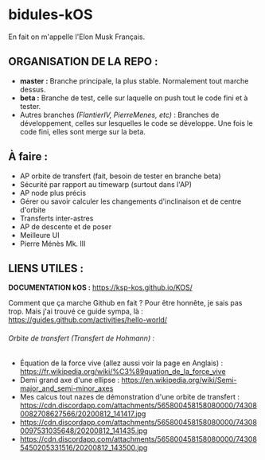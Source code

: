 # bidules-kOS
En fait on m'appelle l'Elon Musk Français.

## ORGANISATION DE LA REPO :
- **master :** Branche principale, la plus stable. Normalement tout marche dessus.
- **beta :** Branche de test, celle sur laquelle on push tout le code fini et à tester.
- Autres branches *(FlantierIV, PierreMenes, etc)* : Branches de développement, celles sur lesquelles le code se développe. Une fois le code fini, elles sont merge sur la beta.

## À faire :
- AP orbite de transfert (fait, besoin de tester en branche beta)
- Sécurité par rapport au timewarp (surtout dans l'AP)
- AP node plus précis
- Gérer ou savoir calculer les changements d'inclinaison et de centre d'orbite
- Transferts inter-astres
- AP de descente et de poser
- Meilleure UI
- Pierre Ménès Mk. III

## LIENS UTILES :

**DOCUMENTATION kOS :** https://ksp-kos.github.io/KOS/

Comment que ça marche Github en fait ? Pour être honnête, je sais pas trop. Mais j'ai trouvé ce guide sympa, là : https://guides.github.com/activities/hello-world/

###### Orbite de transfert (Transfert de Hohmann) :

- Équation de la force vive (allez aussi voir la page en Anglais) : https://fr.wikipedia.org/wiki/%C3%89quation_de_la_force_vive
- Demi grand axe d'une ellipse : https://en.wikipedia.org/wiki/Semi-major_and_semi-minor_axes
- Mes calcus tout nazes de démonstration d'une orbite de transfert : https://cdn.discordapp.com/attachments/565800458158080000/743080082708627566/20200812_141417.jpg
- https://cdn.discordapp.com/attachments/565800458158080000/743080097531035648/20200812_141435.jpg
- https://cdn.discordapp.com/attachments/565800458158080000/743085450205331516/20200812_143500.jpg
